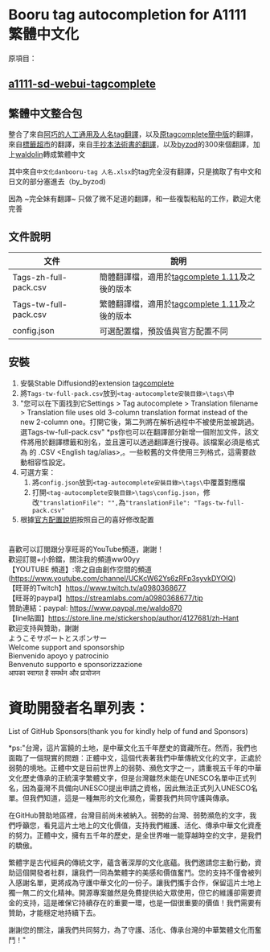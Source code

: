 # Booru tag autocompletion for A1111 繁體中文化

原項目：
## [a1111-sd-webui-tagcomplete](https://github.com/DominikDoom/a1111-sd-webui-tagcomplete)


## 繁體中文整合包

整合了來自[阿巧的人工通用及人名tag翻譯](https://ngabbs.com/read.php?tid=33869519)，以及[原tagcomplete簡中版](https://github.com/sgmklp/tag-for-autocompletion-with-translation)的翻譯，來自[標籤超市](https://github.com/wfjsw/danbooru-diffusion-prompt-builder)的翻譯，來自[手抄本法術書的翻譯](https://docs.google.com/spreadsheets/d/14Gg1kIGWdZGXyCC8AgYVT0lqI6IivLzZOdIT3QMWwVI/)，以及[byzod](https://github.com/byzod/a1111-sd-webui-tagcomplete-CN)的300來個翻譯，加上[waldolin](https://github.com/waldolin/a1111-sd-webui-tagcomplete-TW)轉成繁體中文

其中來自`中文化danbooru-tag 人名.xlsx`的tag完全沒有翻譯，只是摘取了有中文和日文的部分塞進去（by_byzod)

因為 ~完全妹有翻譯~ 只做了微不足道的翻譯，和一些複製粘貼的工作，歡迎大佬完善


## 文件說明

文件|說明
---|---
Tags-zh-full-pack.csv  | 簡體翻譯檔，適用於[tagcomplete 1.11](https://github.com/DominikDoom/a1111-sd-webui-tagcomplete/releases/tag/1.11.0)及之後的版本
Tags-tw-full-pack.csv  | 繁體翻譯檔，適用於[tagcomplete 1.11](https://github.com/DominikDoom/a1111-sd-webui-tagcomplete/releases/tag/1.11.0)及之後的版本
config.json  | 可選配置檔，預設值與官方配置不同


## 安裝

1. 安裝Stable Diffusiond的extension [tagcomplete](https://github.com/DominikDoom/a1111-sd-webui-tagcomplete#installation)
2. 將`Tags-tw-full-pack.csv`放到`<tag-autocomplete安裝目錄>\tags\`中
3. "您可以在下面找到它Settings > Tag autocomplete > Translation filename > Translation file uses old 3-column translation format instead of the new 2-column one。打開它後，第二列將在解析過程中不被使用並被跳過。選Tags-tw-full-pack.csv"
*ps你也可以在翻譯部分新增一個附加文件，該文件將用於翻譯標籤和別名，並且還可以透過翻譯進行搜尋。該檔案必須是格式為 的 .CSV <English tag/alias>,<Translation>。一些較舊的文件使用三列格式，這需要啟動相容性設定。
4. 可選方案：
    1. 將`config.json`放到`<tag-autocomplete安裝目錄>\tags\`中覆蓋對應檔
    2. 打開`<tag-autocomplete安裝目錄>\tags\config.json`，修改`"translationFile": "",`為`"translationFile": "Tags-tw-full-pack.csv"`
5. 根據[官方配置說明](https://github.com/DominikDoom/a1111-sd-webui-tagcomplete#config)按照自己的喜好修改配置

#
喜歡可以訂閱跟分享旺哥的YouTube頻道，謝謝！  
歡迎訂閱+小鈴鐺，關注我的頻道ww00yy  
【YOUTUBE 頻道】:零之自由創作空間的頻道(https://www.youtube.com/channel/UCKcW62Ys6zRFp3syvkDYOlQ)  
【旺哥的Twitch】https://www.twitch.tv/a0980368677   
【旺哥的paypal】https://streamlabs.com/a0980368677/tip   
贊助連結：paypal: https://www.paypal.me/waldo870  
【line貼圖】https://store.line.me/stickershop/author/4127681/zh-Hant  
歡迎支持與贊助，謝謝  
ようこそサポートとスポンサー  
Welcome support and sponsorship  
Bienvenido apoyo y patrocinio  
Benvenuto supporto e sponsorizzazione  
आपका स्वागत है समर्थन और प्रायोजन

# 資助開發者名單列表：
List of GitHub Sponsors(thank you for kindly help of fund and Sponsors)


*ps:"台灣，這片富饒的土地，是中華文化五千年歷史的寶藏所在。然而，我們也面臨了一個現實的問題：正體中文，這個代表著我們中華傳統文化的文字，正處於弱勢的境地。正體中文是目前世界上的弱勢、瀕危文字之一，請重視五千年的中華文化歷史傳承的正統漢字繁體文字，但是台灣雖然未能在UNESCO名單中正式列名，因為臺灣不具備向UNESCO提出申請之資格，因此無法正式列入UNESCO名單。但我們知道，這是一種無形的文化瀕危，需要我們共同守護與傳承。

在GitHub贊助地區裡，台灣目前尚未被納入。弱勢的台灣、弱勢瀕危的文字，我們呼籲您，看見這片土地上的文化價值，支持我們維護、活化、傳承中華文化資產的努力。正體中文，擁有五千年的歷史，是全世界唯一能穿越時空的文字，是我們的驕傲。

繁體字是古代經典的傳統文字，蘊含著深厚的文化底蘊。我們邀請您主動行動，資助這個開發者社群，讓我們一同為繁體字的美感和價值奮鬥。您的支持不僅會被列入感謝名單，更將成為守護中華文化的一份子。讓我們攜手合作，保留這片土地上獨一無二的文化精神。開源專案雖然是免費提供給大眾使用，但它的維護卻需要資金的支持，這是確保它持續存在的重要一環，也是一個很重要的價值！我們需要有贊助，才能穩定地持續下去。

謝謝您的關注，讓我們共同努力，為了守護、活化、傳承台灣的中華繁體文化而奮鬥！"

